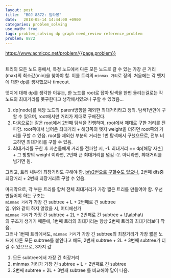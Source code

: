 ```yaml
---
layout: post
title:  "BOJ 8872: 빌라봉"
date:   2018-05-14 14:44:00 +0900
categories: problem_solving
use_math: true
tags: problem_solving dp graph need_review reference_problem
problem: 8872
---
```


<a target="_blank" href="https://www.acmicpc.net/problem/{{page.problem}}">https://www.acmicpc.net/problem/{{page.problem}}</a><br/><br/>
  
  
트리의 모든 노드 중에서, 특정 노드에서 다른 모든 노드로 갈 수 있는 가장 큰 거리(max)의 최소값(min)을 찾아야 함. 이를 트리의 `minmax 거리`로 정의.
처음에는 각 엣지에 대한 dp를 생각했으나 timeout. 
  
엣지에 대해 dp를 생각한 이유는, 한 노드를 root로 잡아 탐색을 한번 돌리는걸로는 각 노드의 최대거리를 못구한다고 생각해서였으나 구할 수 있었음...  
  
1. dp[node]를 해당 노드의 parent방향을 제외한 최대거리라고 정의. 탐색1번만에 구할 수 있으며, root에서만 거리가 제대로 구해진다.
2. 다음으로는 같은 root에서 2번째 탐색을 진행하며, root에서 제대로 구한 거리를 전파함. root쪽에서 넘어온 최대거리 + 해당쪽의 엣지 weight을 더하면 root쪽의 거리를 구할 수 있음. root를 제외한 부분의 거리는 1번 탐색에서 구했으므로, 전부 비교하면 최대거리를 구할 수 있음.
3. 최대거리를 구한 후 자손들에게 거리를 전파할 시,
  -1. 최대거리 == dp[해당 자손] + 그 방향의 weight
  이라면, 2번째 큰 최대거리를 넘김
  -2. 아니라면, 최대거리를 넘기면 됨.
  
그리고, 트리 내부의 최장거리도 구해야 함. <a href="{{site.url}}/problem_solving/2018/03/13/time-to-live.html" target="_blank">bfs2번으로 구할수도 있으나</a>, 2번째 dfs중 최장거리 + 2번째 최장거리로 구할 수 있음.

마지막으로, 각 부분 트리를 합쳐 전체 최대거리가 가장 짧은 트리를 만들어야 함. 우선 만들어야 하는 구조는  
`minmax 거리`가 가장 긴 subtree + L + 2번째로 긴 subtree  
임. 위와 같이 하지 않았을 시, 어디에선가  
`minmax 거리`가 가장 긴 subtree + 2L + 2번째로 긴 subtree + \\(\alpha\\)  
의 구조가 생기기 때문에, 1번째 트리의 최대거리는 항상 2번째 트리의 최대거리보다 작음.  
그러나 1번째 트리에서도, `minmax 거리`가 가장 긴 subtree의 최장거리가 가장 짧은 노드에 다른 모든 subtree를 붙인다고 해도, 
2번째 subtree + 2L + 3번째 subtree가 더 길 수 있으므로, 3가지 값
1. 모든 subtree에서 가장 긴 최장거리
2. minmax 거리가 가장 긴 subtree + L + 2번째로 긴 subtree
3. 2번째 subtree + 2L + 3번째 subtree
를 비교해야 답이 나옴.